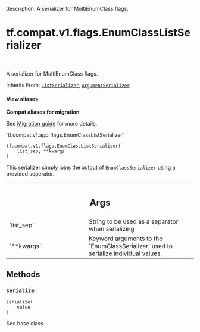 description: A serializer for MultiEnumClass flags.

<div itemscope itemtype="http://developers.google.com/ReferenceObject">
<meta itemprop="name" content="tf.compat.v1.flags.EnumClassListSerializer" />
<meta itemprop="path" content="Stable" />
<meta itemprop="property" content="__init__"/>
<meta itemprop="property" content="serialize"/>
</div>

# tf.compat.v1.flags.EnumClassListSerializer

<!-- Insert buttons and diff -->

<table class="tfo-notebook-buttons tfo-api nocontent" align="left">

</table>



A serializer for MultiEnumClass flags.

Inherits From: [`ListSerializer`](../../../../tf/compat/v1/flags/ListSerializer.md), [`ArgumentSerializer`](../../../../tf/compat/v1/flags/ArgumentSerializer.md)

<section class="expandable">
  <h4 class="showalways">View aliases</h4>
  <p>
<b>Compat aliases for migration</b>
<p>See
<a href="https://www.tensorflow.org/guide/migrate">Migration guide</a> for
more details.</p>
<p>`tf.compat.v1.app.flags.EnumClassListSerializer`</p>
</p>
</section>

<pre class="devsite-click-to-copy prettyprint lang-py tfo-signature-link">
<code>tf.compat.v1.flags.EnumClassListSerializer(
    list_sep, **kwargs
)
</code></pre>



<!-- Placeholder for "Used in" -->

This serializer simply joins the output of `EnumClassSerializer` using a
provided seperator.

<!-- Tabular view -->
 <table class="responsive fixed orange">
<colgroup><col width="214px"><col></colgroup>
<tr><th colspan="2"><h2 class="add-link">Args</h2></th></tr>

<tr>
<td>
`list_sep`
</td>
<td>
String to be used as a separator when serializing
</td>
</tr><tr>
<td>
`**kwargs`
</td>
<td>
Keyword arguments to the `EnumClassSerializer` used to serialize
individual values.
</td>
</tr>
</table>



## Methods

<h3 id="serialize"><code>serialize</code></h3>

<pre class="devsite-click-to-copy prettyprint lang-py tfo-signature-link">
<code>serialize(
    value
)
</code></pre>

See base class.




